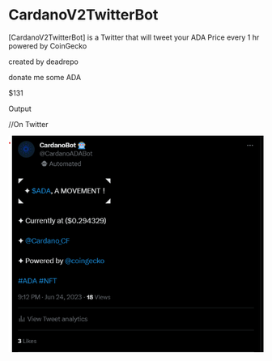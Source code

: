 # CardanoV2TwitterBot
[CardanoV2TwitterBot] is a Twitter that will tweet your ADA Price every 1 hr powered by CoinGecko

created by deadrepo

donate me some ADA

$131

Output

//On Twitter

![](images/Cardano.PNG)



